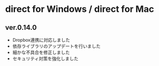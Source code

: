 # direct for Windows / direct for Mac

## ver.0.14.0

- Dropbox連携に対応しました
- 依存ライブラリのアップデートを行いました
- 細かな不具合を修正しました
- セキュリティ対策を強化しました
